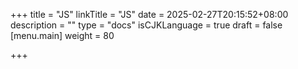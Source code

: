 +++
title = "JS"
linkTitle = "JS"
date = 2025-02-27T20:15:52+08:00
description = ""
type = "docs"
isCJKLanguage = true
draft = false
[menu.main]
    weight = 80

+++

